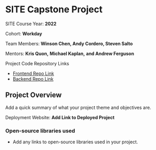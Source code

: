 # SITE Capstone Project

SITE Course Year: **2022**

Cohort: **Workday**

Team Members:
**Winson Chen,
Andy Cordero,
Steven Salto**

Mentors: 
**Kris Quon,** 
**Michael Kaplan,**
**and Andrew Ferguson**

Project Code Repository Links

* [Frontend Repo Link](https://github.com/SITE-2022-W6/The-Foodie-Express-UI)
* [Backend Repo Link](https://github.com/SITE-2022-W6/The-Foodie-Express-API)

## Project Overview

Add a quick summary of what your project theme and objectives are. 

Deployment Website: **Add Link to Deployed Project**

### Open-source libraries used

- Add any links to open-source libraries used in your project.
